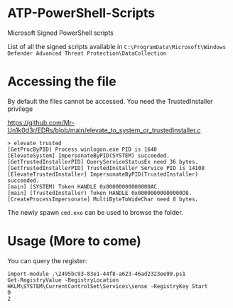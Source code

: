 # ATP-PowerShell-Scripts
Microsoft Signed PowerShell scripts

List of all the signed scripts available in `C:\ProgramData\Microsoft\Windows Defender Advanced Threat Protection\DataCollection`

# Accessing the file

By default the files cannot be accessed. You need the TrustedInstaller privilege

https://github.com/Mr-Un1k0d3r/EDRs/blob/main/elevate_to_system_or_trustedinstaller.c

```
> elevate trusted
[GetProcByPID] Process winlogon.exe PID is 1640
[ElevateSystem] ImpersonateByPID(SYSTEM) succeeded.
[GetTrustedInstallerPID] QueryServiceStatusEx need 36 bytes.
[GetTrustedInstallerPID] TrustedInstaller Service PID is 14108
[ElevateTrustedInstaller] ImpersonateByPID(TrustedInstaller) succeeded.
[main] (SYSTEM) Token HANDLE 0x00000000000000AC.
[main] (TrustedInstaller) Token HANDLE 0x00000000000000D8.
[CreateProcessImpersonate] MultiByteToWideChar need 8 bytes.
```

The newly spawn `cmd.exe` can be used to browse the folder.

# Usage (More to come)

You can query the register:

```
import-module .\2495bc93-83e1-44f8-a623-46ad2323ee99.ps1
Get-RegistryValue -RegistryLocation HKLM\SYSTEM\CurrentControlSet\Services\sense -RegistryKey Start
0
2
```
